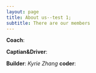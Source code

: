 ```yaml
---
layout: page
title: About us--test 1;
subtitle: There are our members 
---
```

**Coach**: 

**Captian&Driver**:

**Builder**: *Kyrie Zhang*
**coder**: